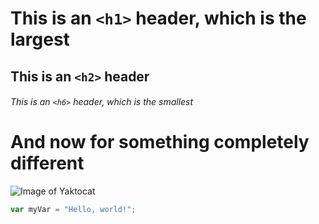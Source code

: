 # This is an `<h1>` header, which is the largest

## This is an `<h2>` header

###### This is an `<h6>` header, which is the smallest

# And now for something completely different
![Image of Yaktocat](https://octodex.github.com/images/labtocat.png)


``` javascript
var myVar = "Hello, world!";
```
